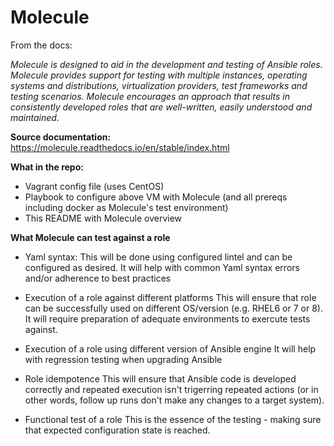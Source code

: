 # Molecule

From the docs:

*Molecule is designed to aid in the development and testing of Ansible roles.*
*Molecule provides support for testing with multiple instances, operating systems and distributions, virtualization providers, test frameworks and testing scenarios.*
*Molecule encourages an approach that results in consistently developed roles that are well-written, easily understood and maintained.*


**Source documentation:**
https://molecule.readthedocs.io/en/stable/index.html


**What in the repo:**
- Vagrant config file (uses CentOS)
- Playbook to configure above VM with Molecule (and all prereqs including docker as Molecule's test environment)
- This README with Molecule overview

**What Molecule can test against a role**

- Yaml syntax:
  This will be done using configured lintel and can be configured as desired.
  It will help with common Yaml syntax errors and/or adherence to best practices
  
- Execution of a role against different platforms
  This will ensure that role can be successfully used on different OS/version (e.g. RHEL6 or 7 or 8). It will require preparation of adequate environments to exercute tests against.
  
- Execution of a role using different version of Ansible engine
  It will help with regression testing when upgrading Ansible
  
- Role idempotence
  This will ensure that Ansible code is developed correctly and repeated execution isn't trigerring repeated actions (or in other words, follow up runs don't make any changes to a target system).
  
- Functional test of a role
  This is the essence of the testing - making sure that expected configuration state is reached. 
  
  
  


